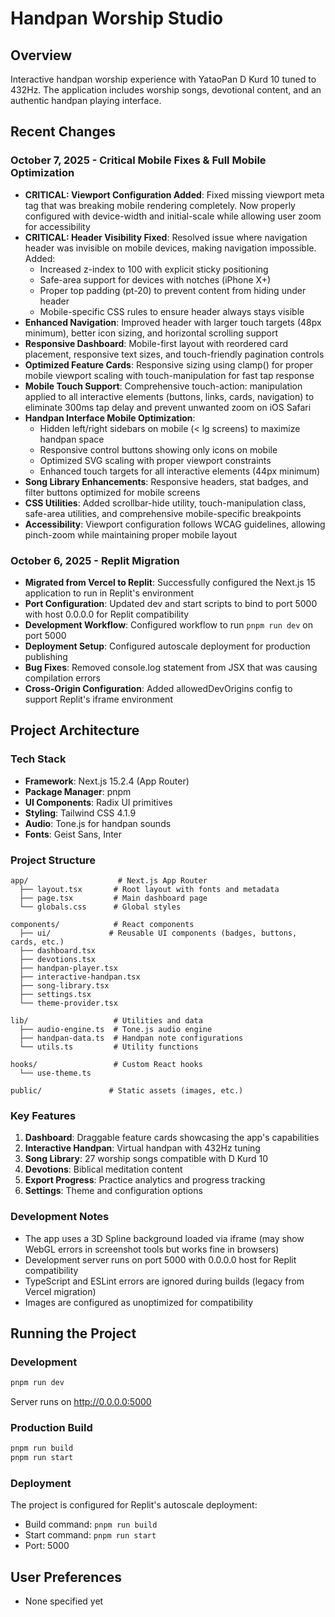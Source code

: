 # Handpan Worship Studio

## Overview
Interactive handpan worship experience with YataoPan D Kurd 10 tuned to 432Hz. The application includes worship songs, devotional content, and an authentic handpan playing interface.

## Recent Changes

### October 7, 2025 - Critical Mobile Fixes & Full Mobile Optimization
- **CRITICAL: Viewport Configuration Added**: Fixed missing viewport meta tag that was breaking mobile rendering completely. Now properly configured with device-width and initial-scale while allowing user zoom for accessibility
- **CRITICAL: Header Visibility Fixed**: Resolved issue where navigation header was invisible on mobile devices, making navigation impossible. Added:
  - Increased z-index to 100 with explicit sticky positioning
  - Safe-area support for devices with notches (iPhone X+)
  - Proper top padding (pt-20) to prevent content from hiding under header
  - Mobile-specific CSS rules to ensure header always stays visible
- **Enhanced Navigation**: Improved header with larger touch targets (48px minimum), better icon sizing, and horizontal scrolling support
- **Responsive Dashboard**: Mobile-first layout with reordered card placement, responsive text sizes, and touch-friendly pagination controls  
- **Optimized Feature Cards**: Responsive sizing using clamp() for proper mobile viewport scaling with touch-manipulation for fast tap response
- **Mobile Touch Support**: Comprehensive touch-action: manipulation applied to all interactive elements (buttons, links, cards, navigation) to eliminate 300ms tap delay and prevent unwanted zoom on iOS Safari
- **Handpan Interface Mobile Optimization**: 
  - Hidden left/right sidebars on mobile (< lg screens) to maximize handpan space
  - Responsive control buttons showing only icons on mobile
  - Optimized SVG scaling with proper viewport constraints
  - Enhanced touch targets for all interactive elements (44px minimum)
- **Song Library Enhancements**: Responsive headers, stat badges, and filter buttons optimized for mobile screens
- **CSS Utilities**: Added scrollbar-hide utility, touch-manipulation class, safe-area utilities, and comprehensive mobile-specific breakpoints
- **Accessibility**: Viewport configuration follows WCAG guidelines, allowing pinch-zoom while maintaining proper mobile layout

### October 6, 2025 - Replit Migration
- **Migrated from Vercel to Replit**: Successfully configured the Next.js 15 application to run in Replit's environment
- **Port Configuration**: Updated dev and start scripts to bind to port 5000 with host 0.0.0.0 for Replit compatibility
- **Development Workflow**: Configured workflow to run `pnpm run dev` on port 5000
- **Deployment Setup**: Configured autoscale deployment for production publishing
- **Bug Fixes**: Removed console.log statement from JSX that was causing compilation errors
- **Cross-Origin Configuration**: Added allowedDevOrigins config to support Replit's iframe environment

## Project Architecture

### Tech Stack
- **Framework**: Next.js 15.2.4 (App Router)
- **Package Manager**: pnpm
- **UI Components**: Radix UI primitives
- **Styling**: Tailwind CSS 4.1.9
- **Audio**: Tone.js for handpan sounds
- **Fonts**: Geist Sans, Inter

### Project Structure
```
app/                    # Next.js App Router
  ├── layout.tsx       # Root layout with fonts and metadata
  ├── page.tsx         # Main dashboard page
  └── globals.css      # Global styles

components/            # React components
  ├── ui/             # Reusable UI components (badges, buttons, cards, etc.)
  ├── dashboard.tsx
  ├── devotions.tsx
  ├── handpan-player.tsx
  ├── interactive-handpan.tsx
  ├── song-library.tsx
  ├── settings.tsx
  └── theme-provider.tsx

lib/                   # Utilities and data
  ├── audio-engine.ts  # Tone.js audio engine
  ├── handpan-data.ts  # Handpan note configurations
  └── utils.ts         # Utility functions

hooks/                 # Custom React hooks
  └── use-theme.ts

public/               # Static assets (images, etc.)
```

### Key Features
1. **Dashboard**: Draggable feature cards showcasing the app's capabilities
2. **Interactive Handpan**: Virtual handpan with 432Hz tuning
3. **Song Library**: 27 worship songs compatible with D Kurd 10
4. **Devotions**: Biblical meditation content
5. **Export Progress**: Practice analytics and progress tracking
6. **Settings**: Theme and configuration options

### Development Notes
- The app uses a 3D Spline background loaded via iframe (may show WebGL errors in screenshot tools but works fine in browsers)
- Development server runs on port 5000 with 0.0.0.0 host for Replit compatibility
- TypeScript and ESLint errors are ignored during builds (legacy from Vercel migration)
- Images are configured as unoptimized for compatibility

## Running the Project

### Development
```bash
pnpm run dev
```
Server runs on http://0.0.0.0:5000

### Production Build
```bash
pnpm run build
pnpm run start
```

### Deployment
The project is configured for Replit's autoscale deployment:
- Build command: `pnpm run build`
- Start command: `pnpm run start`
- Port: 5000

## User Preferences
- None specified yet
